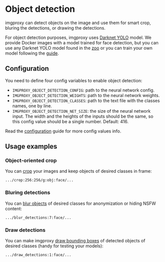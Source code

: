 # Object detection<i class='badge badge-pro'></i><i class='badge badge-v3'></i>

imgproxy can detect objects on the image and use them for smart crop, bluring the detections, or drawing the detections.

For object detection purposes, imgproxy uses [Darknet YOLO](https://github.com/AlexeyAB/darknet) model. We provide Docker images with a model trained for face detection, but you can use any Darknet YOLO model found in the [zoo](https://github.com/AlexeyAB/darknet/wiki/YOLOv4-model-zoo) or you can train your own model following the [guide](https://github.com/AlexeyAB/darknet#how-to-train-to-detect-your-custom-objects).

## Configuration

You need to define four config variables to enable object detection:

* `IMGPROXY_OBJECT_DETECTION_CONFIG`: path to the neural network config.
* `IMGPROXY_OBJECT_DETECTION_WEIGHTS`: path to the neural network weights.
* `IMGPROXY_OBJECT_DETECTION_CLASSES`: path to the text file with the classes names, one by line.
* `IMGPROXY_OBJECT_DETECTION_NET_SIZE`: the size of the neural network input. The width and the heights of the inputs should be the same, so this config value should be a single number. Default: 416.

Read the [configuration](configuration.md#object-detection) guide for more config values info.

## Usage examples
### Object-oriented crop

You can [crop](https://docs.imgproxy.net/generating_the_url?id=crop) your images and keep objects of desired classes in frame:

```
.../crop:256:256/g:obj:face/...
```

### Bluring detections

You can [blur objects](https://docs.imgproxy.net/generating_the_url?id=blur-detections) of desired classes for anonymization or hiding NSFW content:

```
.../blur_detections:7:face/...
```

### Draw detections

You can make imgproxy [draw bounding boxes](https://docs.imgproxy.net/generating_the_url?id=draw-detections) of detected objects of desired classes (handy for testing your models):

```
.../draw_detections:1:face/...
```
